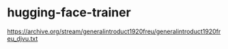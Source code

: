 # hugging-face-trainer

https://archive.org/stream/generalintroduct1920freu/generalintroduct1920freu_djvu.txt
